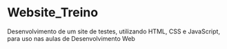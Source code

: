 # Website_Treino
Desenvolvimento de um site de testes, utilizando HTML, CSS e JavaScript, para uso nas aulas de Desenvolvimento Web
